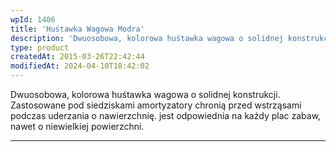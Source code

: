 ```yaml
---
wpId: 1406
title: 'Huśtawka Wagowa Modra'
description: 'Dwuosobowa, kolorowa huśtawka wagowa o solidnej konstrukcji. Zastosowane pod siedziskami amortyzatory chronią przed wstrząsami podczas uderzania o nawierzchnię. jest odpowiednia na każdy plac zabaw, nawet o niewielkiej powierzchni.'
type: product
createdAt: 2015-03-26T22:42:44
modifiedAt: 2024-04-10T18:42:02
---
```



Dwuosobowa, kolorowa huśtawka wagowa o solidnej konstrukcji. Zastosowane pod siedziskami amortyzatory chronią przed wstrząsami podczas uderzania o nawierzchnię. jest odpowiednia na każdy plac zabaw, nawet o niewielkiej powierzchni.

* * *